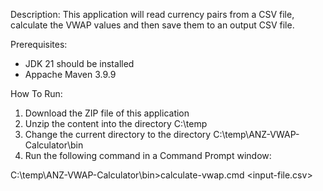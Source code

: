 Description:
This application will read currency pairs from a CSV file, calculate the VWAP values and then save them to an output CSV file.

Prerequisites:
- JDK 21 should be installed
- Appache Maven 3.9.9

How To Run:
1. Download the ZIP file of this application
2. Unzip the content into the directory C:\temp
3. Change the current directory to the directory C:\temp\ANZ-VWAP-Calculator\bin
4. Run the following command in a Command Prompt window:

C:\temp\ANZ-VWAP-Calculator\bin>calculate-vwap.cmd <input-file.csv>
